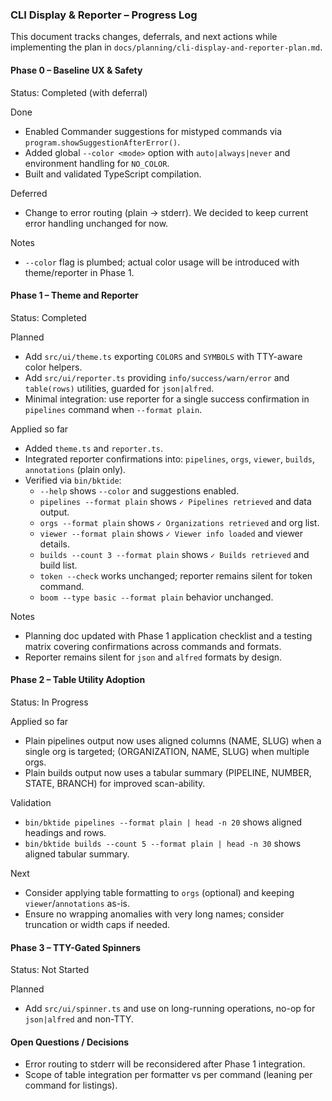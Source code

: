 ### CLI Display & Reporter – Progress Log

This document tracks changes, deferrals, and next actions while implementing the plan in `docs/planning/cli-display-and-reporter-plan.md`.

#### Phase 0 – Baseline UX & Safety
Status: Completed (with deferral)

Done
- Enabled Commander suggestions for mistyped commands via `program.showSuggestionAfterError()`.
- Added global `--color <mode>` option with `auto|always|never` and environment handling for `NO_COLOR`.
- Built and validated TypeScript compilation.

Deferred
- Change to error routing (plain → stderr). We decided to keep current error handling unchanged for now.

Notes
- `--color` flag is plumbed; actual color usage will be introduced with theme/reporter in Phase 1.

#### Phase 1 – Theme and Reporter
Status: Completed

Planned
- Add `src/ui/theme.ts` exporting `COLORS` and `SYMBOLS` with TTY-aware color helpers.
- Add `src/ui/reporter.ts` providing `info/success/warn/error` and `table(rows)` utilities, guarded for `json|alfred`.
- Minimal integration: use reporter for a single success confirmation in `pipelines` command when `--format plain`.

Applied so far
- Added `theme.ts` and `reporter.ts`.
- Integrated reporter confirmations into: `pipelines`, `orgs`, `viewer`, `builds`, `annotations` (plain only).
- Verified via `bin/bktide`:
  - `--help` shows `--color` and suggestions enabled.
  - `pipelines --format plain` shows `✓ Pipelines retrieved` and data output.
  - `orgs --format plain` shows `✓ Organizations retrieved` and org list.
  - `viewer --format plain` shows `✓ Viewer info loaded` and viewer details.
  - `builds --count 3 --format plain` shows `✓ Builds retrieved` and build list.
  - `token --check` works unchanged; reporter remains silent for token command.
  - `boom --type basic --format plain` behavior unchanged.

Notes
- Planning doc updated with Phase 1 application checklist and a testing matrix covering confirmations across commands and formats.
- Reporter remains silent for `json` and `alfred` formats by design.

#### Phase 2 – Table Utility Adoption
Status: In Progress

Applied so far
- Plain pipelines output now uses aligned columns (NAME, SLUG) when a single org is targeted; (ORGANIZATION, NAME, SLUG) when multiple orgs.
- Plain builds output now uses a tabular summary (PIPELINE, NUMBER, STATE, BRANCH) for improved scan-ability.

Validation
- `bin/bktide pipelines --format plain | head -n 20` shows aligned headings and rows.
- `bin/bktide builds --count 5 --format plain | head -n 30` shows aligned tabular summary.

Next
- Consider applying table formatting to `orgs` (optional) and keeping `viewer`/`annotations` as-is.
- Ensure no wrapping anomalies with very long names; consider truncation or width caps if needed.

#### Phase 3 – TTY-Gated Spinners
Status: Not Started

Planned
- Add `src/ui/spinner.ts` and use on long-running operations, no-op for `json|alfred` and non-TTY.

#### Open Questions / Decisions
- Error routing to stderr will be reconsidered after Phase 1 integration.
- Scope of table integration per formatter vs per command (leaning per command for listings).


